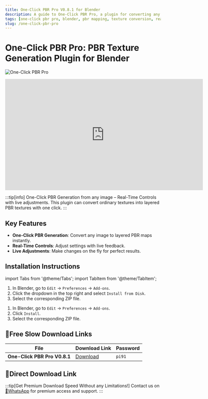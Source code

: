 ```yaml
---
title: One-Click PBR Pro V0.8.1 for Blender
description: A guide to One-Click PBR Pro, a plugin for converting any image to layered PBR maps in Blender. Learn about its real-time controls, installation, and find the download link.
tags: [one-click pbr pro, blender, pbr mapping, texture conversion, real-time controls, plugin]
slug: /one-click-pbr-pro
---
```


# One-Click PBR Pro: PBR Texture Generation Plugin for Blender

![One-Click PBR Pro](https://www.gfxcamp.com/wp-content/uploads/2025/09/One-Click-PBR-Pro.jpg)

<iframe loading="lazy" src="https://player.youku.com/embed/XNjUwMTY0NDM1Ng==" width="640" height="360" frameborder="0" allowfullscreen="allowfullscreen" data-mce-fragment="1"></iframe>

:::tip[info]
One-Click PBR Generation from any image – Real-Time Controls with live adjustments. This plugin can convert ordinary textures into layered PBR textures with one click.
:::

## Key Features

- **One-Click PBR Generation**: Convert any image to layered PBR maps instantly.
- **Real-Time Controls**: Adjust settings with live feedback.
- **Live Adjustments**: Make changes on the fly for perfect results.

## Installation Instructions

import Tabs from '@theme/Tabs';
import TabItem from '@theme/TabItem';

<Tabs>
  <TabItem value="blender-4.1+" label="Blender 4.1 and Later" default>
    <ol>
      <li>In Blender, go to <code>Edit</code> → <code>Preferences</code> → <code>Add-ons</code>.</li>
      <li>Click the dropdown in the top right and select <code>Install from Disk</code>.</li>
      <li>Select the corresponding ZIP file.</li>
    </ol>
  </TabItem>
  <TabItem value="blender-4.0-" label="Blender 4.0 and Earlier">
    <ol>
      <li>In Blender, go to <code>Edit</code> → <code>Preferences</code> → <code>Add-ons</code>.</li>
      <li>Click <code>Install</code>.</li>
      <li>Select the corresponding ZIP file.</li>
    </ol>
  </TabItem>
</Tabs>

## 🐌Free Slow Download Links

| File                         | Download Link                                                              | Password |
| ---------------------------- | -------------------------------------------------------------------------- | -------- |
| **One-Click PBR Pro V0.8.1** | [Download](https://pan.baidu.com/s/1qwLLCvj4BoMHrKONv_wtsA?pwd=pi91)        | `pi91`   |

## 🚀Direct Download Link
:::tip[Get Premium Download Speed Without any Limitations!]
Contact us on [💬WhatsApp](https://wa.me/+8613237610083) for premium  access and support.
:::